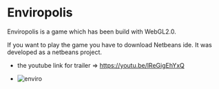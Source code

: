# Enviropolis
Enviropolis is a game which has been build with WebGL2.0.

If you want to play the game you have to download Netbeans ide. It was developed as a netbeans project.


- the youtube link for trailer => https://youtu.be/lReGigEhYxQ



- ![enviro](https://user-images.githubusercontent.com/87227396/158588255-4b2e8cc4-7730-4c66-9a5f-89ebff9d9aeb.png)
